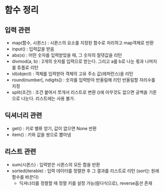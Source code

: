 # 함수 정리

## 입력 관련
- map(함수, 시퀸스) : 시퀸스의 요소를 지정된 함수로 처리하고 map객체로 반환
- input() : 입력값을 받음
- abs(x) : 어떤 숫자를 입력받았을 때, 그 숫자의 절댓값을 리턴
- divmod(a, b) : 2개의 숫자를 입력으로 받는다. 그리고 a를 b로 나눈 몫과 나머지를 튜플로 리턴
- id(object) : 객체를 입력받아 객체의 고유 주소 값(레퍼런스)을 리턴
- round(number[, ndigits]) : 숫자를 입력받아 반올림해 리턴 반올림할 자리수를 지정
- split(조건) : 조건 붙여서 쪼개서 리스트로 변환 ()에 아무것도 없으면 공백을 기준으로 나눈다. 리스트에는 사용 불가.

## 딕셔너리 관련 
- get() : 키로 밸류 얻기, 값이 없으면 None 반환
- item() : 키와 값을 쌍으로 뽑아냄

## 리스트 관련
- sum(시퀸스) : 입력받은 시퀸스의 모든 합을 반환
- sorted(iterable) : 입력 데이터를 정렬한 후 그 결과를 리스트로 리턴 (sort는 원래 함수를 바꾼다)
    - 딕셔너리를 정렬할 때 정렬 키를 설정 가능(람다식으로), reverse옵션 존재 
